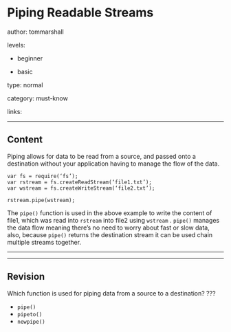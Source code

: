 # Piping Readable Streams
author: tommarshall

levels:

  - beginner

  - basic

type: normal

category: must-know

links:

---
## Content

Piping allows for data to be read from a source, and passed onto a destination without your application having to manage the flow of the data.

```
var fs = require(‘fs’);
var rstream = fs.createReadStream(‘file1.txt’);
var wstream = fs.createWriteStream(‘file2.txt’);

rstream.pipe(wstream);
```

The `pipe()` function is used in the above example to write the content of file1, which was read into `rstream` into file2 using `wstream` . `pipe()` manages the data flow meaning there’s no need to worry about fast or slow data, also, because `pipe()` returns the destination stream it can be used chain multiple streams together.

---

---
## Revision

Which function is used for piping data from a source to a destination?
???

* `pipe()`
* `pipeto()`
* `newpipe()`
